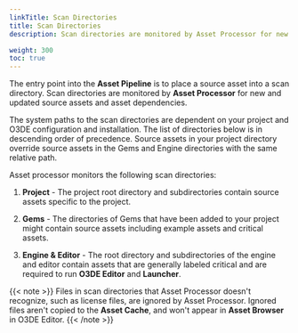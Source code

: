 ```yaml
---
linkTitle: Scan Directories 
title: Scan Directories 
description: Scan directories are monitored by Asset Processor for new and updated assets.

weight: 300
toc: true
---
```


The entry point into the **Asset Pipeline** is to place a source asset into a scan directory. Scan directories are monitored by **Asset Processor** for new and updated source assets and asset dependencies.

The system paths to the scan directories are dependent on your project and O3DE configuration and installation. The list of directories below is in descending order of precedence. Source assets in your project directory override source assets in the Gems and Engine directories with the same relative path.

Asset processor monitors the following scan directories:

1. **Project** - The project root directory and subdirectories contain source assets specific to the project.

1. **Gems** - The directories of Gems that have been added to your project might contain source assets including example assets and critical assets.

1. **Engine & Editor** - The root directory and subdirectories of the engine and editor contain assets that are generally labeled critical and are required to run **O3DE Editor** and **Launcher**.

{{< note >}}
Files in scan directories that Asset Processor doesn't recognize, such as license files, are ignored by Asset Processor. Ignored files aren't copied to the **Asset Cache**, and won't appear in **Asset Browser** in O3DE Editor.
{{< /note >}}
